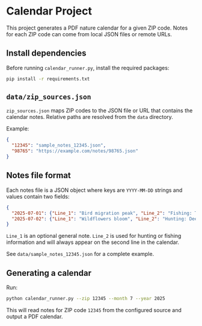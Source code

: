 # Calendar Project

This project generates a PDF nature calendar for a given ZIP code. Notes for each ZIP code can come from local JSON files or remote URLs.

## Install dependencies

Before running `calendar_runner.py`, install the required packages:

```bash
pip install -r requirements.txt
```

## `data/zip_sources.json`

`zip_sources.json` maps ZIP codes to the JSON file or URL that contains the calendar notes. Relative paths are resolved from the `data` directory.

Example:

```json
{
  "12345": "sample_notes_12345.json",
  "98765": "https://example.com/notes/98765.json"
}
```

## Notes file format

Each notes file is a JSON object where keys are `YYYY-MM-DD` strings and values contain two fields:

```json
{
  "2025-07-01": {"Line_1": "Bird migration peak", "Line_2": "Fishing: Trout season"},
  "2025-07-02": {"Line_1": "Wildflowers bloom", "Line_2": "Hunting: Deer archery"}
}
```

`Line_1` is an optional general note. `Line_2` is used for hunting or fishing information and will always appear on the second line in the calendar.

See `data/sample_notes_12345.json` for a complete example.

## Generating a calendar

Run:

```bash
python calendar_runner.py --zip 12345 --month 7 --year 2025
```

This will read notes for ZIP code `12345` from the configured source and output a PDF calendar.
